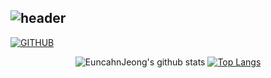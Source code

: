 ![header](https://capsule-render.vercel.app/api?type=waving&color=timeGradient&text=Welcome%20to%20Eunchan's%20GitHub%20👋&animation=twinkling&fontSize=35&fontAlignY=40&fontAlign=50&height=250)
---

[![GITHUB](https://hits.seeyoufarm.com/api/count/incr/badge.svg?url=https%3A%2F%2Fgithub.com%2FEunchanJeong&count_bg=%23F29494&title_bg=%232F2E2E&icon=github.svg&icon_color=%23FFFFFF&title=GITHUB&edge_flat=false)](https://github.com/EunchanJeong)

<div align="center">
  
  ![EuncahnJeong's github stats](https://github-readme-stats.vercel.app/api?username=EuncahnJeong&show_icons=true&theme=tokyonight)
  [![Top Langs](https://github-readme-stats.vercel.app/api/top-langs/?username=EunchanJeong&layout=compact&theme=tokyonight)](https://github.com/EunchanJeong/github-readme-stats)
  
</div>

<!--
**EunchanJeong/EunchanJeong** is a ✨ _special_ ✨ repository because its `README.md` (this file) appears on your GitHub profile.

Here are some ideas to get you started:

- 🔭 I’m currently working on ...
- 🌱 I’m currently learning ...
- 👯 I’m looking to collaborate on ...
- 🤔 I’m looking for help with ...
- 💬 Ask me about ...
- 📫 How to reach me: ...
- 😄 Pronouns: ...
- ⚡ Fun fact: ...
-->
